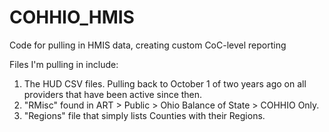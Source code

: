 # COHHIO_HMIS
Code for pulling in HMIS data, creating custom CoC-level reporting

Files I'm pulling in include:
1. The HUD CSV files. Pulling back to October 1 of two years ago on all providers that have been active since then.
2. "RMisc" found in ART > Public > Ohio Balance of State > COHHIO Only.
3. "Regions" file that simply lists Counties with their Regions.

